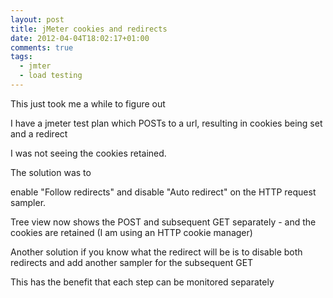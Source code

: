 ```yaml
---
layout: post
title: jMeter cookies and redirects
date: 2012-04-04T18:02:17+01:00
comments: true
tags:
  - jmter
  - load testing
---
```


This just took me a while to figure out

I have a jmeter test plan which POSTs to a url, resulting in cookies being set and a redirect

I was not seeing the cookies retained.

<!--more-->

The solution was to

enable "Follow redirects" and disable "Auto redirect" on the HTTP request sampler.

Tree view now shows the POST and subsequent GET separately - and the cookies are retained (I am using an HTTP cookie manager)

Another solution if you know what the redirect will be is to disable both redirects and add another sampler for the subsequent GET

This has the benefit that each step can be monitored separately
